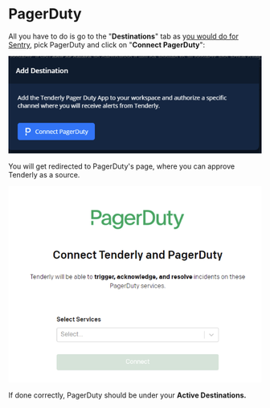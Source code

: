 # PagerDuty

All you have to do is go to the "**Destinations**" tab as y[ou would do for Sentry](sentry.md), pick PagerDuty and click on "**Connect PagerDuty**":

![](../../../../.gitbook/assets/image%20%2829%29.png)

You will get redirected to PagerDuty's page, where you can approve Tenderly as a source.

![](../../../../.gitbook/assets/image%20%2836%29.png)

If done correctly, PagerDuty should be under your **Active Destinations.**

